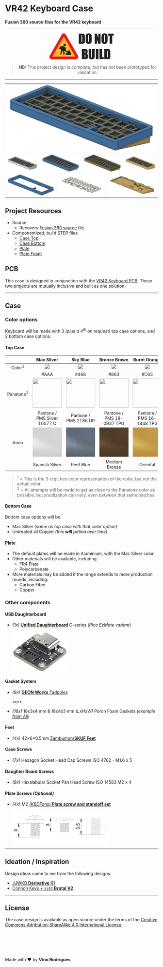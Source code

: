 # VR42 Keyboard Case

**Fusion 360 source files for the VR42 keyboard**

---

<p align="center"><img alt="Do not build" src="docs/donotbuild.min.svg" width="213"></p>
<blockquote align="center"><b>NB:</b> This project design is complete, but has not been prototyped for validation.</blockquote>

---

<table>
  <tr><td colspan="12" align="center"><img src="docs/vr42-render.png"></td></tr>
  <tr>
    <td colspan="3" align="center"><img src="docs/assets/img/vr42-cl-silver.png" width="213"></td>
    <td colspan="3" align="center"><img src="docs/assets/img/vr42-cl-blue.png" width="213"></td>
    <td colspan="3" align="center"><img src="docs/assets/img/vr42-cl-brown.png" width="213"></td>
    <td colspan="3" align="center"><img src="docs/assets/img/vr42-cl-orange.png" width="213"></td>
  </tr>
  <tr>
    <td colspan="4" align="center"><img src="docs/assets/img/vr42-case-top.png" width="320"></td>
    <td colspan="4" align="center"><img src="docs/assets/img/vr42-plate.png" width="320"></td>
    <td colspan="4" align="center"><img src="docs/assets/img/vr42-case-btm.png" width="320"></td>
  </tr>
</table>

## Project Resources

- Source
  - Recovery [Fusion 360 source](Fusion360/VR42_Keyboard.f3z) file.
- Componentized, build STEP files
  - [Case Top](Fusion360/build/vr42_case_top.stp)
  - [Case Bottom](Fusion360/build/vr42_case_bottom.stp)
  - [Plate](Fusion360/build/vr42_plate.stp)
  - [Plate Foam](Fusion360/build/vr42_plate_foam.stp)


## PCB

This case is designed in conjunction with the [VR42 Keyboard PCB](https://github.com/tecsmith/vr42-keyboard-pcb).  These two projects are mutually inclusive and built as one solution.

---

## Case

### Color options

Keyboard will be made with 3 *(plus a 4<sup>th</sup> on request)* top case options, and 2 bottom case options.

#### Top Case

|| Mac Silver | Sky Blue | Bronze Brown | Burnt Orange |
|:---:|:---:|:---:|:---:|:---:|
| Color<sup>1</sup> | <img src="https://placeholder.pics/svg/96/AAAAAA/AAAAAA"> | <img src="https://placeholder.pics/svg/96/446688/446688"> | <img src="https://placeholder.pics/svg/96/886633/886633"> | <img src="https://placeholder.pics/svg/96/CC6633/CC6633"> | |
|| #AAA | #468 | #863 | #C63
| Panatone<sup>2</sup> | <img src="https://encycolorpedia.com/a6a9aa.svg" width="96" height="96"> | <img src="https://encycolorpedia.com/486785.svg" width="96" height="96"> | <img src="https://encycolorpedia.com/82643e.svg" width="96" height="96"> | <img src="https://encycolorpedia.com/c96939.svg" width="96" height="96"> |
|| Pantone / PMS Silver 10077 C | Pantone / PMS 2186 UP | Pantone / PMS 18-0937 TPG | Pantone / PMS 16-1448 TPG | 
| Anno | <img src="./docs/assets/img/ua-satin-spanish-silver-clear.jpg" width="96" height="96"> | <img src="./docs/assets/img/ua-satin-reef-blue.jpg" width="96" height="96"> | <img src="./docs/assets/img/ua-satin-medium-bronze.jpg" width="96" height="96"> | <img src="./docs/assets/img/ua-satin-oriental.jpg" width="96" height="96"> |
|| Spanish Silver | Reef Blue | Medium Bronze | Oriental | |

> <sup>1</sup> = This is the 3-digit hex color representation of the color, but not the actual color.<br>
> <sup>2</sup> = All attempts will be made to get as close to the Panatone color as possible, but anodization can vary, even between that same batches.

#### Bottom Case

Bottom case options will be:

- Mac Silver *(same as top case with that color option)*
- Untreated all Copper *(this **will** patina over time)*

#### Plate

- The default plates will be made in Aluminium, with the Mac Silver color.
- Other materials will be available, including:
  - FR4 Plate
  - Polycarbonate
- More materials may be added if the range extends to more production rounds, including:
  - Carbon Fiber
  - Copper

### Other components

#### USB Daughterboard

- *(1x)* [**Unified Daughterboard**](https://github.com/Unified-Daughterboard/UDB-C-EZM) C-series *(Pico EzMate variant)*

  <img src="docs/assets/img/udb_ezm.png" width="180">

#### Gasket System

- *(8x)* [**GEON Works** Tadpoles](https://geon.works/products/tadpole)

    *&lt;or&gt;*

- *(16x)* 18x3x4 mm & 18x4x3 mm *(LxHxW)* Poron Foam Gaskets *(example [from Ali](https://aliexpress.com/item/1005004199050037.html))*

#### Feet

- *(4x)* 42×6×0.5mm [Zambumon/**SKUF Feet**](https://github.com/Zambumon/SKUF)

#### Case Screws

- *(7x)* Hexagon Socket Head Cap Screws ISO 4762 - M1.6 x 5

#### Daughter Board Screws

- *(8x)* Hexalabular Socket Pan Head Screw ISO 14583 M2 x 4

#### Plate Screws *(Optional)*

- *(4x)* M2 [*(KBDFans)* **Plate screw and standoff set** ](https://kbdfans.com/products/kbdfans-m2-3-countersunk-flat-head-screw-kit)

  <img src="docs/assets/img/kbdfans-m2-plate-screw-kit.jpg" width="320">

---

## Ideation / Inspiration

Design ideas came to me from the following designs:

- [JJWKB **Derivative** R1](https://jjwkb.com/pages/derivative-r1)
- [Connon Keys + `ai03` **Brutal V2**](https://cannonkeys.com/products/brutal-v2-1800-keyboard)


---

## License

The case design is available as open source under the terms of the [Creative Commons Attribution-ShareAlike 4.0 International License](http://opensource.org/licenses/MIT).


&nbsp;<br>&nbsp;
---
Made with &#9829; by **Vino Rodrigues**
